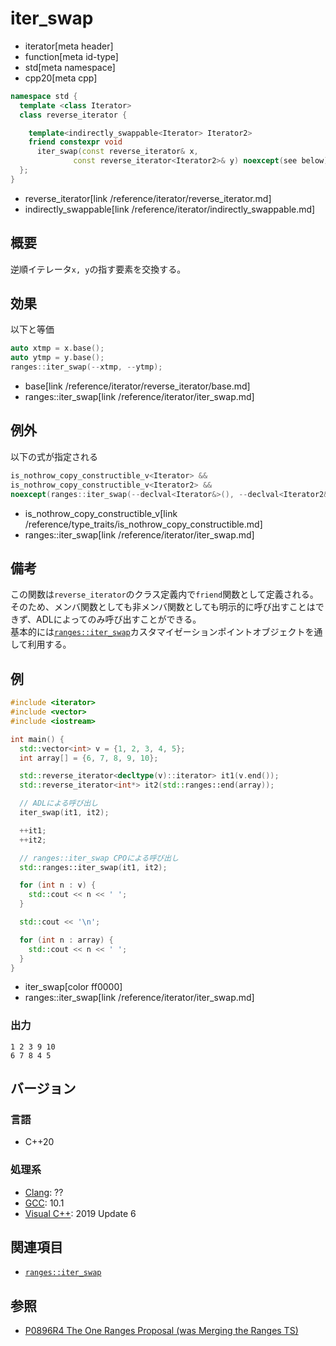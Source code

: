 # iter_swap
* iterator[meta header]
* function[meta id-type]
* std[meta namespace]
* cpp20[meta cpp]

```cpp
namespace std {
  template <class Iterator>
  class reverse_iterator {

    template<indirectly_swappable<Iterator> Iterator2>
    friend constexpr void
      iter_swap(const reverse_iterator& x,
              const reverse_iterator<Iterator2>& y) noexcept(see below);
  };
}
```
* reverse_iterator[link /reference/iterator/reverse_iterator.md]
* indirectly_swappable[link /reference/iterator/indirectly_swappable.md]

## 概要

逆順イテレータ`x, y`の指す要素を交換する。

## 効果

以下と等価

```cpp
auto xtmp = x.base();
auto ytmp = y.base();
ranges::iter_swap(--xtmp, --ytmp);
```
* base[link /reference/iterator/reverse_iterator/base.md]
* ranges::iter_swap[link /reference/iterator/iter_swap.md]

## 例外

以下の式が指定される

```cpp
is_nothrow_copy_constructible_v<Iterator> &&
is_nothrow_copy_constructible_v<Iterator2> &&
noexcept(ranges::iter_swap(--declval<Iterator&>(), --declval<Iterator2&>()))
```
* is_nothrow_copy_constructible_v[link /reference/type_traits/is_nothrow_copy_constructible.md]
* ranges::iter_swap[link /reference/iterator/iter_swap.md]

## 備考

この関数は`reverse_iterator`のクラス定義内で`friend`関数として定義される。そのため、メンバ関数としても非メンバ関数としても明示的に呼び出すことはできず、ADLによってのみ呼び出すことができる。  
基本的には[`ranges::iter_swap`](/reference/iterator/iter_swap.md)カスタマイゼーションポイントオブジェクトを通して利用する。

## 例
```cpp example
#include <iterator>
#include <vector>
#include <iostream>

int main() {
  std::vector<int> v = {1, 2, 3, 4, 5};
  int array[] = {6, 7, 8, 9, 10};

  std::reverse_iterator<decltype(v)::iterator> it1(v.end());
  std::reverse_iterator<int*> it2(std::ranges::end(array));

  // ADLによる呼び出し
  iter_swap(it1, it2);

  ++it1;
  ++it2;

  // ranges::iter_swap CPOによる呼び出し
  std::ranges::iter_swap(it1, it2);

  for (int n : v) {
    std::cout << n << ' ';
  }

  std::cout << '\n';

  for (int n : array) {
    std::cout << n << ' ';
  }
}
```
* iter_swap[color ff0000]
* ranges::iter_swap[link /reference/iterator/iter_swap.md]

### 出力
```
1 2 3 9 10 
6 7 8 4 5 
```

## バージョン
### 言語
- C++20

### 処理系
- [Clang](/implementation.md#clang): ??
- [GCC](/implementation.md#gcc): 10.1
- [Visual C++](/implementation.md#visual_cpp): 2019 Update 6

## 関連項目

- [`ranges::iter_swap`](/reference/iterator/iter_swap.md)

## 参照
- [P0896R4 The One Ranges Proposal (was Merging the Ranges TS)](http://www.open-std.org/jtc1/sc22/wg21/docs/papers/2018/p0896r4.pdf)
